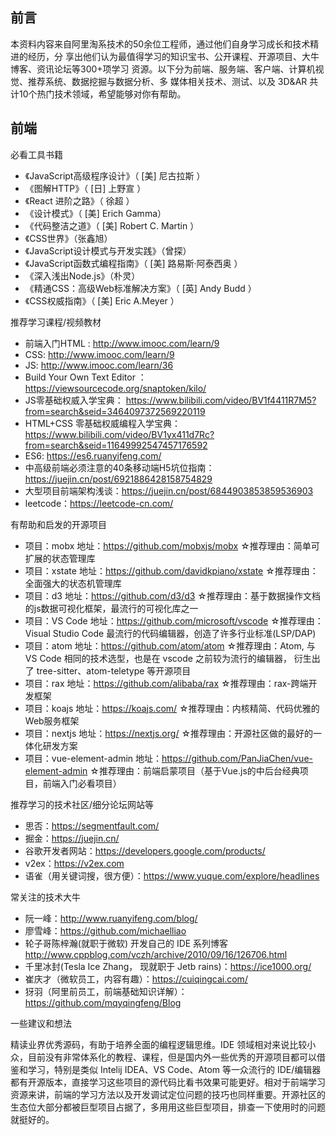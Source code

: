 ## 前言
本资料内容来自阿里淘系技术的50余位工程师，通过他们自身学习成长和技术精进的经历，分
享出他们认为最值得学习的知识宝书、公开课程、开源项目、大牛博客、资讯论坛等300+项学习
资源。以下分为前端、服务端、客户端、计算机视觉、推荐系统、数据挖掘与数据分析、多
媒体相关技术、测试、以及 3D&AR 共计10个热门技术领域，希望能够对你有帮助。

## 前端

必看工具书籍
- 《JavaScript高级程序设计》（ [美] 尼古拉斯 ）
- 《图解HTTP》（ [日] 上野宣 ）
- 《React 进阶之路》（ 徐超 ）
- 《设计模式》（ [美] Erich Gamma）
- 《代码整洁之道》（ [美] Robert C. Martin ）
- 《CSS世界》（张鑫旭）
- 《JavaScript设计模式与开发实践》（曾探）
- 《JavaScript函数式编程指南》（ [美] 路易斯·阿泰西奥 ）
- 《深入浅出Node.js》（朴灵）
- 《精通CSS：高级Web标准解决方案》（ [英] Andy Budd ）
- 《CSS权威指南》（ [美] Eric A.Meyer ）

推荐学习课程/视频教材
- 前端入门HTML : http://www.imooc.com/learn/9
- CSS: http://www.imooc.com/learn/9
- JS: http://www.imooc.com/learn/36
- Build Your Own Text Editor ： https://viewsourcecode.org/snaptoken/kilo/
- JS零基础权威入学宝典：
https://www.bilibili.com/video/BV1f4411R7M5?from=search&seid=3464097372569220119
- HTML+CSS 零基础权威编程入学宝典：
https://www.bilibili.com/video/BV1yx411d7Rc?from=search&seid=11649992547457176592
- ES6: https://es6.ruanyifeng.com/
- 中高级前端必须注意的40条移动端H5坑位指南：https://juejin.cn/post/6921886428158754829
- 大型项目前端架构浅谈：https://juejin.cn/post/6844903853859536903
- leetcode：https://leetcode-cn.com/

有帮助和启发的开源项目
- 项目：mobx
地址：https://github.com/mobxjs/mobx
☆推荐理由：简单可扩展的状态管理库
- 项目：xstate
地址：https://github.com/davidkpiano/xstate
☆推荐理由：全面强大的状态机管理库
- 项目：d3
地址：https://github.com/d3/d3
☆推荐理由：基于数据操作文档的js数据可视化框架，最流行的可视化库之一
- 项目：VS Code
地址：https://github.com/microsoft/vscode
☆推荐理由：Visual Studio Code 最流行的代码编辑器，创造了许多行业标准(LSP/DAP)
- 项目：atom
地址：https://github.com/atom/atom
☆推荐理由：Atom, 与 VS Code 相同的技术选型，也是在 vscode 之前较为流行的编辑器，
衍生出了 tree-sitter、atom-teletype 等开源项目
- 项目：rax
地址：https://github.com/alibaba/rax
☆推荐理由：rax-跨端开发框架
- 项目：koajs
地址：https://koajs.com/
☆推荐理由：内核精简、代码优雅的Web服务框架
- 项目：nextjs
地址：https://nextjs.org/
☆推荐理由：开源社区做的最好的一体化研发方案
- 项目：vue-element-admin
地址：https://github.com/PanJiaChen/vue-element-admin
☆推荐理由：前端启蒙项目（基于Vue.js的中后台经典项目，前端入门必看项目）

推荐学习的技术社区/细分论坛网站等

- 思否：https://segmentfault.com/
- 掘金：https://juejin.cn/
- 谷歌开发者网站：https://developers.google.com/products/
- v2ex：https://v2ex.com
- 语雀（用关键词搜，很方便）：https://www.yuque.com/explore/headlines

常关注的技术大牛

- 阮一峰：http://www.ruanyifeng.com/blog/
- 廖雪峰：https://github.com/michaelliao
- 轮子哥陈梓瀚(就职于微软) 开发自己的 IDE 系列博客
http://www.cppblog.com/vczh/archive/2010/09/16/126706.html
- 千里冰封(Tesla Ice Zhang， 现就职于 Jetb rains)：https://ice1000.org/
- 崔庆才（微软员工，内容有趣）：https://cuiqingcai.com/
- 犽羽（阿里前员工，前端基础知识详解）：https://github.com/mqyqingfeng/Blog

一些建议和想法

精读业界优秀源码，有助于培养全面的编程逻辑思维。IDE 领域相对来说比较小众，目前没有非常体系化的教程、课程，但是国内外一些优秀的开源项目都可以借鉴和学习，特别是类似 Intelij IDEA、VS Code、Atom 等一众流行的 IDE/编辑器都有开源版本，直接学习这些项目的源代码比看书效果可能更好。相对于前端学习资源来讲，前端的学习方法以及开发调试定位问题的技巧也同样重要。开源社区的生态位大部分都被巨型项目占据了，多用用这些巨型项目，排查一下使用时的问题就挺好的。

